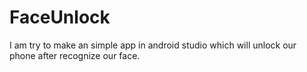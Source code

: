 # FaceUnlock
I am try to make an simple app in android studio which will unlock our phone after recognize our face.
